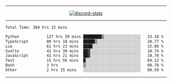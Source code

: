 <a href="https://www.github.com/ripavoid" target="_blank" rel="noreferrer">

-------

<div align='center'>
    <a href='https://discordapp.com/users/825178146797518881'>
        <img align='center' alt='discord-stats' src='https://api.discord-status.me/825178146797518881?nitro&boost=4&gradient=%231e0b1a%2C%23000000%2C%23000000%2C%23160316'></img>
    </a>
</div>

-------

<!--START_SECTION:waka-->

```txt
Total Time: 384 hrs 22 mins

Python            127 hrs 59 mins ████████▒░░░░░░░░░░░░░░░░   33.10 %
TypeScript        80 hrs 18 mins  █████▒░░░░░░░░░░░░░░░░░░░   20.77 %
Lua               61 hrs 23 mins  ████░░░░░░░░░░░░░░░░░░░░░   15.88 %
Svelte            41 hrs 30 mins  ██▓░░░░░░░░░░░░░░░░░░░░░░   10.74 %
JavaScript        41 hrs 21 mins  ██▓░░░░░░░░░░░░░░░░░░░░░░   10.70 %
Text              15 hrs 56 mins  █░░░░░░░░░░░░░░░░░░░░░░░░   04.12 %
Bash              3 hrs           ▒░░░░░░░░░░░░░░░░░░░░░░░░   00.78 %
Other             2 hrs 15 mins   ░░░░░░░░░░░░░░░░░░░░░░░░░   00.59 %
```

<!--END_SECTION:waka-->

-------
